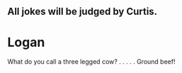 ## All jokes will be judged by Curtis.
# Logan
What do you call a three legged cow?
.
.
.
.
.
Ground beef!
